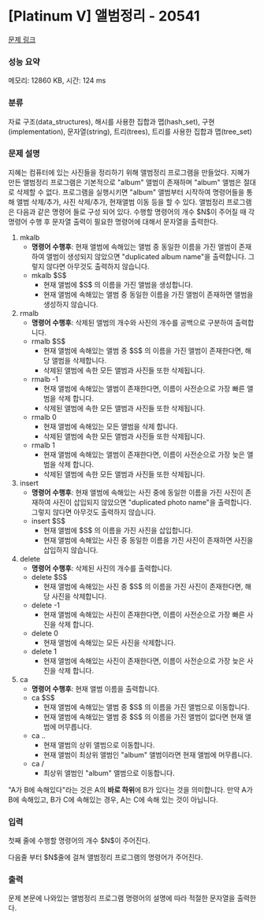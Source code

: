 # [Platinum V] 앨범정리 - 20541 

[문제 링크](https://www.acmicpc.net/problem/20541) 

### 성능 요약

메모리: 12860 KB, 시간: 124 ms

### 분류

자료 구조(data_structures), 해시를 사용한 집합과 맵(hash_set), 구현(implementation), 문자열(string), 트리(trees), 트리를 사용한 집합과 맵(tree_set)

### 문제 설명

<p dir="ltr">지혜는 컴퓨터에 있는 사진들을 정리하기 위해 앨범정리 프로그램을 만들었다. 지혜가 만든  앨범정리 프로그램은 기본적으로 "album" 앨범이 존재하며 "album" 앨범은 절대로 삭제할 수 없다. 프로그램을 실행시키면 "album" 앨범부터 시작하여 명령어들을 통해 앨범 삭제/추가, 사진 삭제/추가, 현재앨범 이동 등을 할 수 있다. 앨범정리 프로그램은 다음과 같은 명령어 들로 구성 되어 있다. 수행할 명령어의 개수 $N$이 주어질 때 각 명령어 수행 후 문자열 출력이 필요한 명령어에 대해서 문자열을 출력한다.</p>

<ol>
	<li>mkalb
	<ul>
		<li><strong>명령어 수행후</strong>: 현재 앨범에 속해있는 앨범 중 동일한 이름을 가진 앨범이 존재하여 앨범이 생성되지 않았으면 "duplicated album name"을 출력합니다. 그렇지 않다면 아무것도 출력하지 않습니다.</li>
		<li>mkalb $S$
		<ul>
			<li>현재 앨범에 $S$ 의 이름을 가진 앨범을 생성합니다.</li>
			<li>현재 앨범에 속해있는 앨범 중 동일한 이름을 가진 앨범이 존재하면 앨범을 생성하지 않습니다.</li>
		</ul>
		</li>
	</ul>
	</li>
	<li>rmalb
	<ul>
		<li><strong>명령어 수행후</strong>: 삭제된 앨범의 개수와 사진의 개수를 공백으로 구분하여 출력합니다.</li>
		<li>rmalb $S$
		<ul>
			<li>현재 앨범에 속해있는 앨범 중 $S$ 의 이름을 가진 앨범이 존재한다면, 해당 앨범을 삭제합니다.</li>
			<li>삭제된 앨범에 속한 모든 앨범과 사진들 또한 삭제됩니다.</li>
		</ul>
		</li>
		<li>rmalb -1
		<ul>
			<li>현재 앨범에 속해있는 앨범이 존재한다면, 이름이 사전순으로 가장 빠른 앨범을 삭제 합니다.</li>
			<li>삭제된 앨범에 속한 모든 앨범과 사진들 또한 삭제됩니다.</li>
		</ul>
		</li>
		<li>rmalb 0
		<ul>
			<li>현재 앨범에 속해있는 모든 앨범을 삭제 합니다.</li>
			<li>삭제된 앨범에 속한 모든 앨범과 사진들 또한 삭제됩니다.</li>
		</ul>
		</li>
		<li>rmalb 1
		<ul>
			<li>현재 앨범에 속해있는 앨범이 존재한다면, 이름이 사전순으로 가장 늦은 앨범을 삭제 합니다. </li>
			<li>삭제된 앨범에 속한 모든 앨범과 사진들 또한 삭제됩니다.</li>
		</ul>
		</li>
	</ul>
	</li>
	<li>insert
	<ul>
		<li><strong>명령어 수행후</strong>: 현재 앨범에 속해있는 사진 중에 동일한 이름을 가진 사진이 존재하여 사진이 삽입되지 않았으면 "duplicated photo name"을 출력합니다. 그렇지 않다면 아무것도 출력하지 않습니다.</li>
		<li>insert $S$
		<ul>
			<li>현재 앨범에 $S$ 의 이름을 가진 사진을 삽입합니다.</li>
			<li>현재 앨범에 속해있는 사진 중 동일한 이름을 가진 사진이 존재하면 사진을 삽입하지 않습니다.</li>
		</ul>
		</li>
	</ul>
	</li>
	<li>delete
	<ul>
		<li><strong>명령어 수행후</strong>: 삭제된 사진의 개수를 출력합니다.</li>
		<li>delete $S$
		<ul>
			<li>현재 앨범에 속해있는 사진 중 $S$ 의 이름을 가진 사진이 존재한다면, 해당 사진을 삭제합니다.</li>
		</ul>
		</li>
		<li>delete -1
		<ul>
			<li>현재 앨범에 속해있는 사진이 존재한다면, 이름이 사전순으로 가장 빠른 사진을 삭제 합니다.</li>
		</ul>
		</li>
		<li>delete 0
		<ul>
			<li>현재 앨범에 속해있는 모든 사진을 삭제합니다.</li>
		</ul>
		</li>
		<li>delete 1
		<ul>
			<li>현재 앨범에 속해있는 사진이 존재한다면, 이름이 사전순으로 가장 늦은 사진을 삭제 합니다. </li>
		</ul>
		</li>
	</ul>
	</li>
	<li>ca
	<ul>
		<li><strong>명령어 수행후</strong>: 현재 앨범 이름을 출력합니다.</li>
		<li>ca $S$
		<ul>
			<li>현재 앨범에 속해있는 앨범 중 $S$ 의 이름을 가진 앨범으로 이동합니다.</li>
			<li>현재 앨범에 속해있는 앨범 중 $S$ 의 이름을 가진 앨범이 없다면 현재 앨범에 머무릅니다.</li>
		</ul>
		</li>
		<li>ca ..
		<ul>
			<li>현재 앨범의 상위 앨범으로 이동합니다.</li>
			<li>현재 앨범이 최상위 앨범인 "album" 앨범이라면 현재 앨범에 머무릅니다.</li>
		</ul>
		</li>
		<li>ca /
		<ul>
			<li>최상위 앨범인 "album" 앨범으로 이동합니다.</li>
		</ul>
		</li>
	</ul>
	</li>
</ol>

<p>"A가 B에 속해있다"라는 것은 A의 <strong>바로 하위</strong>에 B가 있다는 것을 의미합니다. 만약 A가 B에 속해있고, B가 C에 속해있는 경우, A는 C에 속해 있는 것이 아닙니다. </p>

### 입력 

 <p>첫째 줄에 수행할 명령어의 개수 $N$이 주어진다.</p>

<p>다음줄 부터 $N$줄에 걸쳐 앨범정리 프로그램의 명령어가 주어진다.</p>

### 출력 

 <p>문제 본문에 나와있는 앨범정리 프로그램 명령어의 설명에 따라 적절한 문자열을 출력한다.</p>


